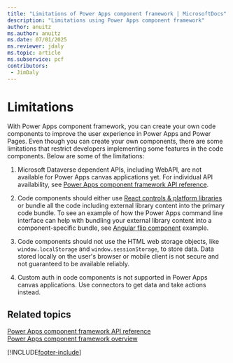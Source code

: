 ```yaml
---
title: "Limitations of Power Apps component framework | MicrosoftDocs"
description: "Limitations using Power Apps component framework"
author: anuitz
ms.author: anuitz
ms.date: 07/01/2025
ms.reviewer: jdaly
ms.topic: article
ms.subservice: pcf
contributors:
 - JimDaly
---
```


# Limitations 

With Power Apps component framework, you can create your own code components to improve the user experience in Power Apps and Power Pages. Even though you can create your own components, there are some limitations that restrict developers implementing some features in the code components. Below are some of the limitations:

1. Microsoft Dataverse dependent APIs, including WebAPI, are not available for Power Apps canvas applications yet. For individual API availability,  see [Power Apps component framework API reference](reference/index.md).

2. Code components should either use [React controls & platform libraries](react-controls-platform-libraries.md) or bundle all the code including external library content into the primary code bundle. To see an example of how the Power Apps command line interface can help with bundling your external library content into a component-specific bundle, see [Angular flip component](sample-controls/angular-flip-control.md) example.

3. Code components should not use the HTML web storage objects, like `window.localStorage` and `window.sessionStorage`, to store data. Data stored locally on the user's browser or mobile client is not secure and not guaranteed to be available reliably.

4. Custom auth in code components is not supported in Power Apps canvas applications. Use connectors to get data and take actions instead.

## Related topics

[Power Apps component framework API reference](reference/index.md)<br/>
[Power Apps component framework overview](overview.md)


[!INCLUDE[footer-include](../../includes/footer-banner.md)]
